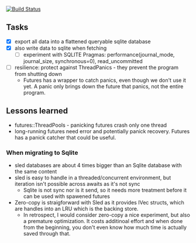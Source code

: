 [![Build Status](https://travis-ci.org/crates-io/criner.svg?branch=master)](https://travis-ci.org/crates-io/criner)

## Tasks

* [x] export all data into a flattened queryable sqlite database
* [x] also write data to sqlite when fetching
  * [ ] experiment with SQLITE Pragmas: performance(journal_mode, journal_size, synchronous=0), read_uncommitted
* [ ] resilience: protect against ThreadPanics - they prevent the program from shutting down
   * Futures has a wrapper to catch panics, even though we don't use it yet. A panic only brings down the future that panics, not the entire program.

## Lessons learned

* futures::ThreadPools - panicking futures crash only one thread
* long-running futures need error and potentially panick recovery. Futures has a panick catcher that could be useful.

### When migrating to Sqlite

* sled databases are about 4 times bigger than an Sqlite database with the same content
* sled is easy to handle in a threaded/concurrent environment, but iteration isn't possible across awaits as it's not sync
  * Sqlite is not sync nor is it send, so it needs more treatment before it can be used with spawened futures
* Zero-copy is straigforward with Sled as it provides IVec structs, which are handles into an LRU which is the backing store.
  * In retrospect, I would consider zero-copy a nice experiment, but also a premature optimization. It costs additinoal effort
    and when done from the beginning, you don't even know how much time is actually saved through that.
